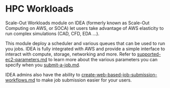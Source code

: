 # HPC Workloads



Scale-Out Workloads module on IDEA (formerly known as Scale-Out Computing on AWS, or SOCA) let users take advantage of AWS elasticity to run complex simulations (CAD, CFD, EDA ...).&#x20;

This module deploy a scheduler and various queues that can be used to run you jobs. IDEA is fully integrated with AWS and provide a simple interface to interact with compute, storage, networking and more. Refer to [supported-ec2-parameters.md](hpc-workloads/user-documentation/supported-ec2-parameters.md "mention") to learn more about the various parameters you can specify when you [submit-a-job.md](hpc-workloads/user-documentation/submit-a-job.md "mention").

IDEA admins also have the ability to [create-web-based-job-submission-workflows.md](hpc-workloads/admin-documentation/create-web-based-job-submission-workflows.md "mention") to make job submission easier for your users.
